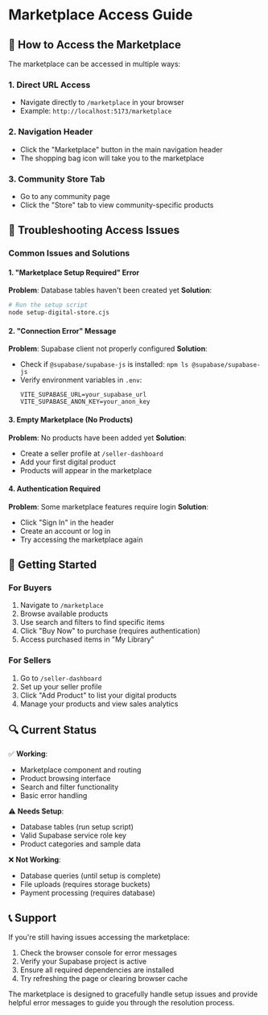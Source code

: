 # Marketplace Access Guide

## 🛒 How to Access the Marketplace

The marketplace can be accessed in multiple ways:

### 1. Direct URL Access
- Navigate directly to `/marketplace` in your browser
- Example: `http://localhost:5173/marketplace`

### 2. Navigation Header
- Click the "Marketplace" button in the main navigation header
- The shopping bag icon will take you to the marketplace

### 3. Community Store Tab
- Go to any community page
- Click the "Store" tab to view community-specific products

## 🔧 Troubleshooting Access Issues

### Common Issues and Solutions

#### 1. "Marketplace Setup Required" Error
**Problem**: Database tables haven't been created yet
**Solution**: 
```bash
# Run the setup script
node setup-digital-store.cjs
```

#### 2. "Connection Error" Message
**Problem**: Supabase client not properly configured
**Solution**:
- Check if `@supabase/supabase-js` is installed: `npm ls @supabase/supabase-js`
- Verify environment variables in `.env`:
  ```
  VITE_SUPABASE_URL=your_supabase_url
  VITE_SUPABASE_ANON_KEY=your_anon_key
  ```

#### 3. Empty Marketplace (No Products)
**Problem**: No products have been added yet
**Solution**:
- Create a seller profile at `/seller-dashboard`
- Add your first digital product
- Products will appear in the marketplace

#### 4. Authentication Required
**Problem**: Some marketplace features require login
**Solution**:
- Click "Sign In" in the header
- Create an account or log in
- Try accessing the marketplace again

## 🚀 Getting Started

### For Buyers
1. Navigate to `/marketplace`
2. Browse available products
3. Use search and filters to find specific items
4. Click "Buy Now" to purchase (requires authentication)
5. Access purchased items in "My Library"

### For Sellers
1. Go to `/seller-dashboard` 
2. Set up your seller profile
3. Click "Add Product" to list your digital products
4. Manage your products and view sales analytics

## 🔍 Current Status

✅ **Working**: 
- Marketplace component and routing
- Product browsing interface
- Search and filter functionality
- Basic error handling

⚠️ **Needs Setup**:
- Database tables (run setup script)
- Valid Supabase service role key
- Product categories and sample data

❌ **Not Working**:
- Database queries (until setup is complete)
- File uploads (requires storage buckets)
- Payment processing (requires database)

## 📞 Support

If you're still having issues accessing the marketplace:

1. Check the browser console for error messages
2. Verify your Supabase project is active
3. Ensure all required dependencies are installed
4. Try refreshing the page or clearing browser cache

The marketplace is designed to gracefully handle setup issues and provide helpful error messages to guide you through the resolution process.